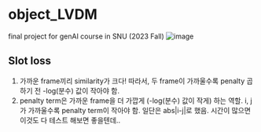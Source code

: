 # object_LVDM
final project for genAI course in SNU (2023 Fall)
![image](https://github.com/Sangyoon-Bae/object_LVDM/assets/90450600/91bc178c-230e-45af-b018-2d1fb14ab502)
## Slot loss
1. 가까운 frame끼리 similarity가 크다! 따라서, 두 frame이 가까울수록 penalty 곱하기 전 -log(분수) 값이 작아야 함.
2. penalty term은 가까운 frame을 더 가깝게 (-log(분수) 값이 작게) 하는 역할. i, j가 가까울수록 penalty term이 작아야 함. 일단은 abs|i-j|로 했음. 시간이 많으면 이것도 다 테스트 해보면 좋을텐데..
